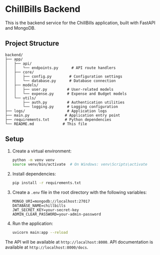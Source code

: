 # ChillBills Backend

This is the backend service for the ChillBills application, built with FastAPI and MongoDB.

## Project Structure

```
backend/
├── app/
│   ├── api/
│   │   └── endpoints.py      # API route handlers
│   ├── core/
│   │   ├── config.py        # Configuration settings
│   │   └── database.py      # Database connection
│   ├── models/
│   │   ├── user.py         # User-related models
│   │   └── expense.py      # Expense and Budget models
│   └── utils/
│       ├── auth.py         # Authentication utilities
│       └── logging.py      # Logging configuration
├── logs/                   # Application logs
├── main.py                # Application entry point
├── requirements.txt       # Python dependencies
└── README.md             # This file
```

## Setup

1. Create a virtual environment:
   ```bash
   python -m venv venv
   source venv/bin/activate  # On Windows: venv\Scripts\activate
   ```

2. Install dependencies:
   ```bash
   pip install -r requirements.txt
   ```

3. Create a `.env` file in the root directory with the following variables:
   ```
   MONGO_URI=mongodb://localhost:27017
   DATABASE_NAME=chillbills
   JWT_SECRET_KEY=your-secret-key
   ADMIN_CLEAR_PASSWORD=your-admin-password
   ```

4. Run the application:
   ```bash
   uvicorn main:app --reload
   ```

The API will be available at `http://localhost:8000`. API documentation is available at `http://localhost:8000/docs`.

